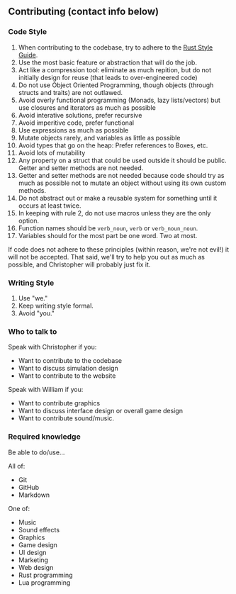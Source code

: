 ## Contributing (contact info below)

### Code Style

1. When contributing to the codebase, try to adhere to the [Rust Style Guide](https://aturon.github.io/).
1. Use the most basic feature or abstraction that will do the job.
1. Act like a compression tool: eliminate as much repition, but do not initially design for reuse (that leads to over-engineered code)
1. Do not use Object Oriented Programming, though objects (through structs and traits) are not outlawed.
1. Avoid overly functional programming (Monads, lazy lists/vectors) but use closures and iterators as much as possible
1. Avoid interative solutions, prefer recursive
1. Avoid imperitive code, prefer functional
1. Use expressions as much as possible
1. Mutate objects rarely, and variables as little as possible
1. Avoid types that go on the heap: Prefer references to Boxes, etc.
1. Avoid lots of mutability
1. Any property on a struct that could be used outside it should be public. Getter and setter methods are not needed.
1. Getter and setter methods are not needed because code should try as much as possible not to mutate an object without using its own custom methods.
1. Do not abstract out or make a reusable system for something until it occurs at least twice.
1. In keeping with rule 2, do not use macros unless they are the only option.
1. Function names should be `verb_noun`, `verb` or `verb_noun_noun`.
1. Variables should for the most part be one word. Two at most.

If code does not adhere to these principles (within reason, we're not evil!) it will not be accepted. That said, we'll try to help you out as much as possible, and Christopher will probably just fix it.

### Writing Style

1. Use "we."
1. Keep writing style formal.
1. Avoid "you."


### Who to talk to

Speak with Christopher if you:

- Want to contribute to the codebase
- Want to discuss simulation design
- Want to contribute to the website

Speak with William if you:

- Want to contribute graphics
- Want to discuss interface design or overall game design
- Want to contribute sound/music.

### Required knowledge
Be able to do/use...

All of:
- Git
- GitHub
- Markdown

One of:
- Music
- Sound effects
- Graphics
- Game design
- UI design
- Marketing
- Web design
- Rust programming
- Lua programming
